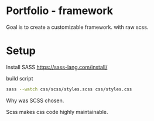 # Portfolio - framework


Goal is to create a customizable framework. with raw scss.


# Setup

 Install SASS
https://sass-lang.com/install/

build script

```sh
sass --watch css/scss/styles.scss css/styles.css
```

Why was SCSS chosen.

Scss makes css code highly maintainable.